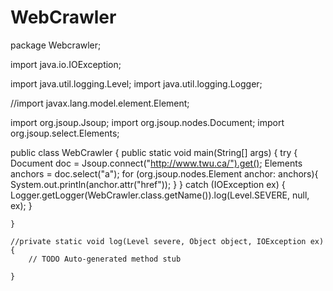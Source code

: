 # WebCrawler
package Webcrawler;

import java.io.IOException;

import java.util.logging.Level;
import java.util.logging.Logger;

//import javax.lang.model.element.Element;

import org.jsoup.Jsoup;
import org.jsoup.nodes.Document;
import org.jsoup.select.Elements;


public class WebCrawler 
{
	public static void main(String[] args)
	{
		try {
			Document doc = Jsoup.connect("http://www.twu.ca/").get();
			Elements anchors = doc.select("a");
			for (org.jsoup.nodes.Element anchor: anchors){
				System.out.println(anchor.attr("href"));
			}
		} catch (IOException ex) {
			Logger.getLogger(WebCrawler.class.getName()).log(Level.SEVERE, null, ex);
		}
		
	}

	//private static void log(Level severe, Object object, IOException ex) {
		// TODO Auto-generated method stub
		
	}
	

